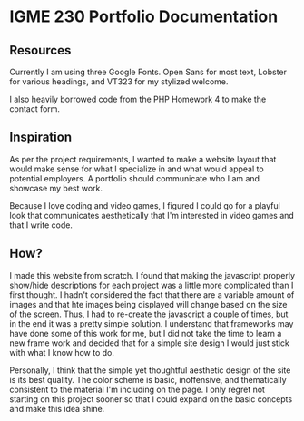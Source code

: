 # IGME 230 Portfolio Documentation

## Resources

Currently I am using three Google Fonts. Open Sans for most text, Lobster for various headings, and VT323 for my stylized welcome.

I also heavily borrowed code from the PHP Homework 4 to make the contact form.

## Inspiration

As per the project requirements, I wanted to make a website layout that would make sense for what I specialize in and what would appeal to potential employers. A portfolio should communicate who I am and showcase my best work.

Because I love coding and video games, I figured I could go for a playful look that communicates aesthetically that I'm interested in video games and that I write code.

## How?

I made this website from scratch. I found that making the javascript properly show/hide descriptions for each project was a little more complicated than I first thought. I hadn't considered the fact that there are a variable amount of images and that hte images being displayed will change based on the size of the screen.
Thus, I had to re-create the javascript a couple of times, but in the end it was a pretty simple solution. I understand that frameworks may have done some of this work for me, but I did not take the time to learn a new frame work and decided that for a simple site design I would just stick with what I know how to do.

Personally, I think that the simple yet thoughtful aesthetic design of the site is its best quality. The color scheme is basic, inoffensive, and thematically consistent to the material I'm including on the page. I only regret not starting on this project sooner so that I could expand on the basic concepts and make this idea shine.

